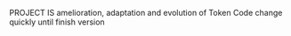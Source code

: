 PROJECT IS amelioration, adaptation and evolution of Token
Code change quickly until finish version
